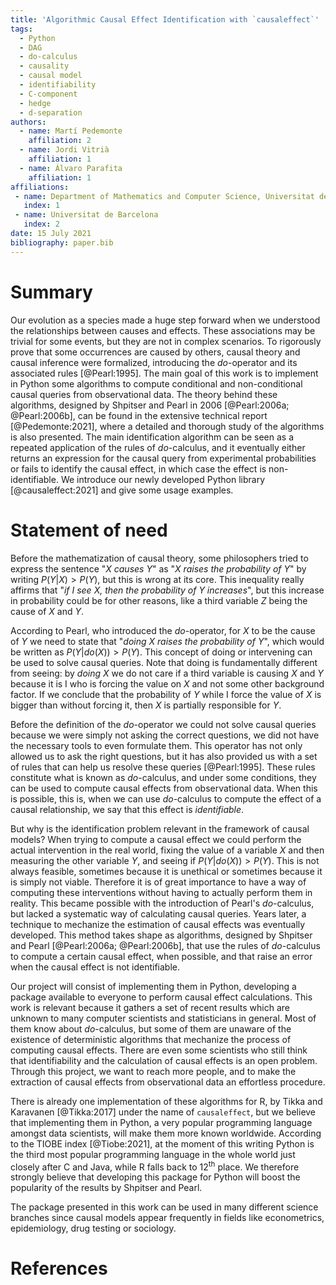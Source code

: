 ```yaml
---
title: 'Algorithmic Causal Effect Identification with `causaleffect`'
tags:
  - Python
  - DAG
  - do-calculus
  - causality
  - causal model
  - identifiability
  - C-component
  - hedge
  - d-separation
authors:
  - name: Martí Pedemonte
    affiliation: 2
  - name: Jordi Vitrià
    affiliation: 1
  - name: Álvaro Parafita
    affiliation: 1
affiliations:
 - name: Department of Mathematics and Computer Science, Universitat de Barcelona
   index: 1
 - name: Universitat de Barcelona
   index: 2
date: 15 July 2021
bibliography: paper.bib
---
```


# Summary

Our evolution as a species made a huge step forward when we understood the relationships between causes and effects. These associations may be trivial for some events, but they are not in complex scenarios. To rigorously prove that some occurrences are caused by others, causal theory and causal inference were formalized, introducing the $do$-operator and its associated rules [@Pearl:1995]. The main goal of this work is to implement in Python some algorithms to compute conditional and non-conditional causal queries from observational data. The theory behind these algorithms, designed by Shpitser and Pearl in 2006 [@Pearl:2006a; @Pearl:2006b], can be found in the extensive technical report [@Pedemonte:2021], where a detailed and thorough study of the algorithms is also presented. The main identification algorithm can be seen as a repeated application of the rules of $do$-calculus, and it eventually either returns an expression for the causal query from experimental probabilities or fails to identify the causal effect, in which case the effect is non-identifiable. We introduce our newly developed Python library [@causaleffect:2021] and give some usage examples.

# Statement of need

Before the mathematization of causal theory, some philosophers tried to express the sentence "*$X$ causes $Y$*" as "*$X$ raises the probability of $Y$*" by writing $P(Y|X)>P(Y)$, but this is wrong at its core. This inequality really affirms that "*if I see $X$, then the probability of $Y$ increases*", but this increase in probability could be for other reasons, like a third variable $Z$ being the cause of $X$ and $Y$.

According to Pearl, who introduced the $do$-operator, for $X$ to be the cause of $Y$ we need to state that "*doing $X$ raises the probability of $Y$*", which would be written as $P(Y|do(X))>P(Y)$. This concept of doing or intervening can be used to solve causal queries. Note that doing is fundamentally different from seeing: by *doing* $X$ we do not care if a third variable is causing $X$ and $Y$ because it is I who is forcing the value on $X$ and not some other background factor. If we conclude that the probability of $Y$ while I force the value of $X$ is bigger than without forcing it, then $X$ is partially responsible for $Y$.

Before the definition of the $do$-operator we could not solve causal queries because we were simply not asking the correct questions, we did not have the necessary tools to even formulate them. This operator has not only allowed us to ask the right questions, but it has also provided us with a set of rules that can help us resolve these queries [@Pearl:1995]. These rules constitute what is known as $do$-calculus, and under some conditions, they can be used to compute causal effects from observational data. When this is possible, this is, when we can use $do$-calculus to compute the effect of a causal relationship, we say that this effect is *identifiable*.

But why is the identification problem relevant in the framework of causal models? When trying to compute a causal effect we could perform the actual intervention in the real world, fixing the value of a variable $X$ and then measuring the other variable $Y$, and seeing if $P(Y|do(X))>P(Y)$. This is not always feasible, sometimes because it is unethical or sometimes because it is simply not viable. Therefore it is of great importance to have a way of computing these interventions without having to actually perform them in reality. This became possible with the introduction of Pearl's $do$-calculus, but lacked a systematic way of calculating causal queries. Years later, a technique to mechanize the estimation of causal effects was eventually developed. This method takes shape as algorithms, designed by Shpitser and Pearl [@Pearl:2006a; @Pearl:2006b], that use the rules of $do$-calculus to compute a certain causal effect, when possible, and that raise an error when the causal effect is not identifiable.

Our project will consist of implementing them in Python, developing a package available to everyone to perform causal effect calculations. This work is relevant because it gathers a set of recent results which are unknown to many computer scientists and statisticians in general. Most of them know about $do$-calculus, but some of them are unaware of the existence of deterministic algorithms that mechanize the process of computing causal effects. There are even some scientists who still think that identifiability and the calculation of causal effects is an open problem. Through this project, we want to reach more people, and to make the extraction of causal effects from observational data an effortless procedure.

There is already one implementation of these algorithms for R, by Tikka and Karavanen [@Tikka:2017] under the name of ```causaleffect```, but we believe that implementing them in Python, a very popular programming language amongst data scientists, will make them more known worldwide. According to the TIOBE index [@Tiobe:2021], at the moment of this writing Python is the third most popular programming language in the whole world just closely after C and Java, while R falls back to 12<sup>th</sup> place. We therefore strongly believe that developing this package for Python will boost the popularity of the results by Shpitser and Pearl.

The package presented in this work can be used in many different science branches since causal models appear frequently in fields like econometrics, epidemiology, drug testing or sociology.

# References